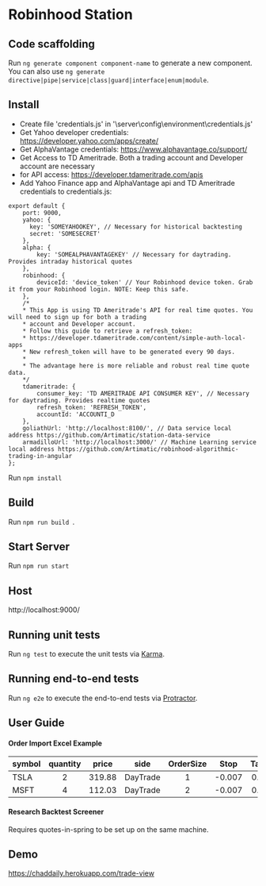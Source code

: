 # Robinhood Station

## Code scaffolding

Run `ng generate component component-name` to generate a new component. You can also use `ng generate directive|pipe|service|class|guard|interface|enum|module`.

## Install
* Create file 'credentials.js' in '\server\config\environment\credentials.js'
* Get Yahoo developer credentials: https://developer.yahoo.com/apps/create/
* Get AlphaVantage credentials: https://www.alphavantage.co/support/
* Get Access to TD Ameritrade. Both a trading account and Developer account are necessary 
*  for API access: https://developer.tdameritrade.com/apis
* Add Yahoo Finance app and AlphaVantage api and TD Ameritrade credentials to credentials.js: 
```
export default {
    port: 9000,
    yahoo: { 
      key: 'SOMEYAHOOKEY', // Necessary for historical backtesting
      secret: 'SOMESECRET'
    },
    alpha: {
        key: 'SOMEALPHAVANTAGEKEY' // Necessary for daytrading. Provides intraday historical quotes
    },
    robinhood: {
        deviceId: 'device_token' // Your Robinhood device token. Grab it from your Robinhood login. NOTE: Keep this safe.
    },
    /*
    * This App is using TD Ameritrade's API for real time quotes. You will need to sign up for both a trading 
    * account and Developer account.
    * Follow this guide to retrieve a refresh_token: 
    * https://developer.tdameritrade.com/content/simple-auth-local-apps
    * New refresh_token will have to be generated every 90 days.
    * 
    * The advantage here is more reliable and robust real time quote data.
    */
    tdameritrade: {
        consumer_key: 'TD AMERITRADE API CONSUMER KEY', // Necessary for daytrading. Provides realtime quotes
        refresh_token: 'REFRESH_TOKEN',
        accountId: 'ACCOUNTI_D
    },
    goliathUrl: 'http://localhost:8100/', // Data service local address https://github.com/Artimatic/station-data-service
    armadilloUrl: 'http://localhost:3000/' // Machine Learning service local address https://github.com/Artimatic/robinhood-algorithmic-trading-in-angular
};

```

Run `npm install`

## Build

Run `npm run build `.

## Start Server

Run `npm run start`

## Host

http://localhost:9000/

## Running unit tests

Run `ng test` to execute the unit tests via [Karma](https://karma-runner.github.io).

## Running end-to-end tests

Run `ng e2e` to execute the end-to-end tests via [Protractor](http://www.protractortest.org/).

## User Guide

#### Order Import Excel Example
|symbol | quantity | price | side | OrderSize | Stop | Target | StopLoss | MeanReversion1 | SpyMomentum | YahooData | SellAtClose | TakeProfit|
|----- | :-------------: | :-------------: | :-------------: |:-------------: |:-------------: |:-------------: |:-------------: |:-------------: |:-------------: |:-------------:|:-------------: |-----:|
|TSLA | 2 | 319.88 | DayTrade | 1 | -0.007 | 0.005 | 1 | 1 | 1 | 0 | 1| 1|
|MSFT | 4 | 112.03 | DayTrade | 2 | -0.007 | 0.005 | 1 | 1 | 1 | 0 | 1| 1|

#### Research Backtest Screener

Requires quotes-in-spring to be set up on the same machine.

## Demo
https://chaddaily.herokuapp.com/trade-view
